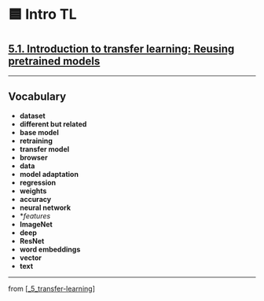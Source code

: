 # 🟦 Intro TL

## [**5.1.** Introduction to transfer learning: Reusing pretrained models](https://livebook.manning.com/book/deep-learning-with-javascript/chapter-5/)

---

## **Vocabulary**

- **dataset**
- **different but related**
- **base model**
- **retraining**
- **transfer model**
- **browser**
- **data**
- **model adaptation**
- **regression**
- **weights**
- **accuracy**
- **neural network**
- **features*
- **ImageNet**
- **deep**
- **ResNet**
- **word embeddings**
- **vector**
- **text**

---
from [[_5_transfer-learning]]

[//begin]: # "Autogenerated link references for markdown compatibility"
[_5_transfer-learning]: ../_5_transfer-learning.md "🟦 TRANSFER LEARNING"
[//end]: # "Autogenerated link references"